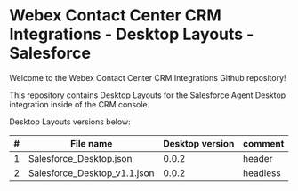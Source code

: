 # Webex Contact Center CRM Integrations - Desktop Layouts - Salesforce

Welcome to the Webex Contact Center CRM Integrations Github repository!

This repository contains Desktop Layouts for the Salesforce Agent Desktop integration inside of the CRM console.

Desktop Layouts versions below:

| #   | File name                     | Desktop version | comment  |
| --- | ----------------------------- | --------------- | -------- |
| 1   | Salesforce_Desktop.json       | 0.0.2           | header   |
| 2   | Salesforce_Desktop_v1.1.json  | 0.0.2           | headless |



